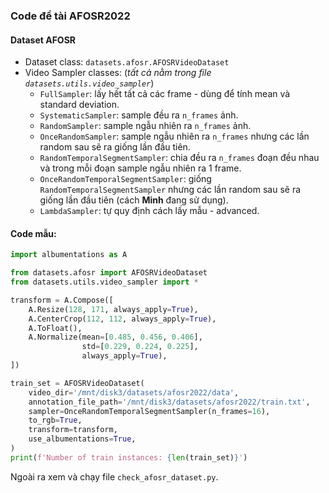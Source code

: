 ### Code đề tài AFOSR2022

#### Dataset AFOSR

- Dataset class: `datasets.afosr.AFOSRVideoDataset`
- Video Sampler classes: (_tất cả nằm trong file `datasets.utils.video_sampler`_)
    - `FullSampler`: lấy hết tất cả các frame - dùng để tính mean và standard deviation.
    - `SystematicSampler`: sample đều ra `n_frames` ảnh.
    - `RandomSampler`: sample ngẫu nhiên ra `n_frames` ảnh.
    - `OnceRandomSampler`: sample ngẫu nhiên ra `n_frames` nhưng các lần random sau sẽ ra giống lần đầu tiên.
    - `RandomTemporalSegmentSampler`: chia đều ra `n_frames` đoạn đều nhau và trong mỗi đoạn sample ngẫu nhiên ra 1
      frame.
    - `OnceRandomTemporalSegmentSampler`: giống `RandomTemporalSegmentSampler` nhưng các lần random sau sẽ ra giống lần
      đầu tiên (cách **Minh** đang sử dụng).
    - `LambdaSampler`: tự quy định cách lấy mẫu - advanced.

#### Code mẫu:
```python
import albumentations as A

from datasets.afosr import AFOSRVideoDataset
from datasets.utils.video_sampler import *

transform = A.Compose([
    A.Resize(128, 171, always_apply=True),
    A.CenterCrop(112, 112, always_apply=True),
    A.ToFloat(),
    A.Normalize(mean=[0.485, 0.456, 0.406],
                std=[0.229, 0.224, 0.225],
                always_apply=True),
])

train_set = AFOSRVideoDataset(
    video_dir='/mnt/disk3/datasets/afosr2022/data',
    annotation_file_path='/mnt/disk3/datasets/afosr2022/train.txt',
    sampler=OnceRandomTemporalSegmentSampler(n_frames=16),
    to_rgb=True,
    transform=transform,
    use_albumentations=True,
)
print(f'Number of train instances: {len(train_set)}')
```

Ngoài ra xem và chạy file `check_afosr_dataset.py`.
